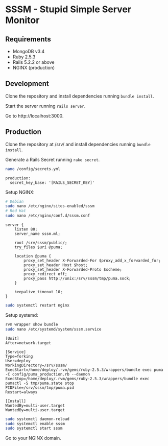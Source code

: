 # SSSM - Stupid Simple Server Monitor

## Requirements

- MongoDB v3.4
- Ruby 2.5.3
- Rails 5.2.2 or above
- NGINX (production)

## Development

Clone the repository and install dependencies running ```bundle install```.

Start the server running ```rails server```.

Go to http://localhost:3000.

## Production

Clone the repository at /srv/ and install dependencies running ```bundle install```.

Generate a Rails Secret running ```rake secret```.

```bash
nano /config/secrets.yml
```


```text
production:
  secret_key_base: '[RAILS_SECRET_KEY]'
```

Setup NGINX:

```bash
# Debian
sudo nano /etc/nginx/sites-enabled/sssm
# Red Hat
sudo nano /etc/nginx/conf.d/sssm.conf
```

```text
server {
	listen 80;
	server_name sssm.ml;

	root /srv/sssm/public/;
	try_files $uri @puma;

	location @puma {
		proxy_set_header X-Forwarded-For $proxy_add_x_forwarded_for;
		proxy_set_header Host $host;
		proxy_set_header X-Forwarded-Proto $scheme;
		proxy_redirect off;
		proxy_pass http://unix:/srv/sssm/tmp/puma.sock;
	}

	keepalive_timeout 10;
}
```

```bash
sudo systemctl restart nginx
```

Setup systemd:

```bash
rvm wrapper show bundle
sudo nano /etc/systemd/system/sssm.service
```

```text
[Unit]
After=network.target

[Service]
Type=forking
User=deploy
WorkingDirectory=/srv/sssm/
ExecStart=/home/deploy/.rvm/gems/ruby-2.5.3/wrappers/bundle exec puma -C config/puma_production.rb --daemon
ExecStop=/home/deploy/.rvm/gems/ruby-2.5.3/wrappers/bundle exec pumactl -S tmp/puma.state stop
PIDFile=/srv/sssm/tmp/puma.pid
Restart=always

[Install]
WantedBy=multi-user.target
WantedBy=multi-user.target
```

```bash
sudo systemctl daemon-reload
sudo systemctl enable sssm
sudo systemctl start sssm
```

Go to your NGINX domain.